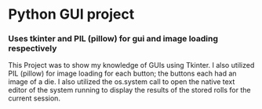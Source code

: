 # Python GUI project

### Uses tkinter and PIL (pillow) for gui and image loading respectively
This Project was to show my knowledge of GUIs using Tkinter. I also utilized PIL (pillow) for image loading for each button; the buttons each had an image of a die.
I also utilized the os.system call to open the native text editor of the system running to display the results of the stored rolls for the current session.
